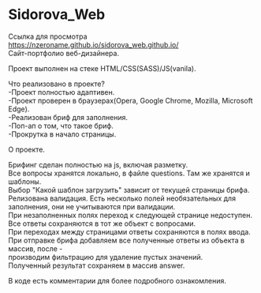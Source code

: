 # Sidorova_Web
Ссылка для просмотра https://nzeroname.github.io/sidorova_web.github.io/ <br>
Сайт-портфолио веб-дизайнера.<br>

Проект выполнен на стеке HTML/CSS(SASS)/JS(vanila).<br>

Что реализовано в проекте?<br>
-Проект полностью адаптивен.<br>
-Проект проверен в браузерах(Opera, Google Chrome, Mozilla, Microsoft Edge).<br>
-Реализован бриф для заполнения.<br>
-Поп-ап о том, что такое бриф.<br>
-Прокрутка в начало страницы.<br>

О проекте.<br>

Брифинг сделан полностью на js, включая разметку.<br>
Все вопросы хранятся локально, в файле questions. Там же хранятся и шаблоны.<br>
Выбор "Какой шаблон загрузить" зависит от текущей страницы брифа.<br>
Релизована валидация. Есть несколько полей необязательных для заполнения, они не учитываются при валидации.<br>
При незаполненных полях переход к следующей странице недоступен.<br>
Все ответы сохраняются в тот же объект с вопросами. <br>
При переходах между страницами ответы сохраняются в полях ввода.<br>
При отправке брифа добавляем все полученные ответы из объекта в массив, после -<br>
производим фильтрацию для удаление пустых значений. <br>
Полученный результат сохраняем в массив answer.<br>

В коде есть комментарии для более подробного ознакомления.
